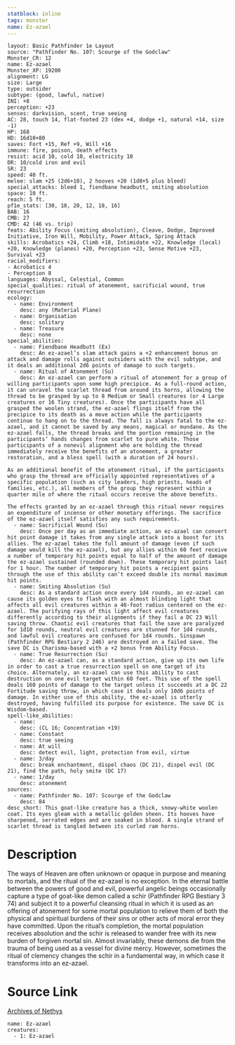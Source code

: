 ```yaml
---
statblock: inline
tags: monster
name: Ez-azael
---
```

```statblock
layout: Basic Pathfinder 1e Layout
source: "Pathfinder No. 107: Scourge of the Godclaw"
Monster_CR: 12
name: Ez-azael
Monster_XP: 19200
alignment: LG
size: Large
type: outsider
subtype: (good, lawful, native)
INI: +8
perception: +23
senses: darkvision, scent, true seeing
AC: 28, touch 14, flat-footed 23 (dex +4, dodge +1, natural +14, size -1)
HP: 168
HD: 16d10+80
saves: Fort +15, Ref +9, Will +16
immune: fire, poison, death effects
resist: acid 10, cold 10, electricity 10
DR: 10/cold iron and evil
SR: 23
speed: 40 ft.
melee: slam +25 (2d6+10), 2 hooves +20 (1d8+5 plus bleed)
special_attacks: bleed 1, fiendbane headbutt, smiting absolution
space: 10 ft.
reach: 5 ft.
pf1e_stats: [30, 18, 20, 12, 18, 16]
BAB: 16
CMB: 27
CMD: 42 (46 vs. trip)
feats: Ability Focus (smiting absolution), Cleave, Dodge, Improved Initiative, Iron Will, Mobility, Power Attack, Spring Attack
skills: Acrobatics +24, Climb +18, Intimidate +22, Knowledge (local) +20, Knowledge (planes) +20, Perception +23, Sense Motive +23, Survival +23
racial_modifiers:
- Acrobatics 4
- Perception 8
languages: Abyssal, Celestial, Common
special_qualities: ritual of atonement, sacrificial wound, true resurrection
ecology:
  - name: Environment
    desc: any (Material Plane)
  - name: Organisation
    desc: solitary
  - name: Treasure
    desc: none
special_abilities:
  - name: Fiendbane Headbutt (Ex)
    desc: An ez-azael’s slam attack gains a +2 enhancement bonus on attack and damage rolls against outsiders with the evil subtype, and it deals an additional 2d6 points of damage to such targets.
  - name: Ritual of Atonement (Su)
    desc: An ez-azael can perform a ritual of atonement for a group of willing participants upon some high precipice. As a full-round action, it can unravel the scarlet thread from around its horns, allowing the thread to be grasped by up to 8 Medium or Small creatures (or 4 Large creatures or 16 Tiny creatures). Once the participants have all grasped the woolen strand, the ez-azael flings itself from the precipice to its death as a move action while the participants continue to hang on to the thread. The fall is always fatal to the ez-azael, and it cannot be saved by any means, magical or mundane. As the ez-azael falls, the thread breaks and the portion remaining in the participants’ hands changes from scarlet to pure white. Those participants of a nonevil alignment who are holding the thread immediately receive the benefits of an atonement, a greater restoration, and a bless spell (with a duration of 24 hours).

As an additional benefit of the atonement ritual, if the participants who grasp the thread are officially appointed representatives of a specific population (such as city leaders, high priests, heads of families, etc.), all members of the group they represent within a quarter mile of where the ritual occurs receive the above benefits.

The effects granted by an ez-azael through this ritual never requires an expenditure of incense or other monetary offerings. The sacrifice of the ez-azael itself satisfies any such requirements.
  - name: Sacrificial Wound (Su)
    desc: Once per day as an immediate action, an ez-azael can convert hit point damage it takes from any single attack into a boost for its allies. The ez-azael takes the full amount of damage (even if such damage would kill the ez-azael), but any allies within 60 feet receive a number of temporary hit points equal to half of the amount of damage the ez-azael sustained (rounded down). These temporary hit points last for 1 hour. The number of temporary hit points a recipient gains through the use of this ability can’t exceed double its normal maximum hit points.
  - name: Smiting Absolution (Su)
    desc: As a standard action once every 1d4 rounds, an ez-azael can cause its golden eyes to flash with an almost blinding light that affects all evil creatures within a 40-foot radius centered on the ez-azael. The purifying rays of this light affect evil creatures differently according to their alignments if they fail a DC 23 Will saving throw. Chaotic evil creatures that fail the save are paralyzed for 1d10 rounds, neutral evil creatures are stunned for 1d4 rounds, and lawful evil creatures are confused for 1d4 rounds. Sinspawn (Pathfinder RPG Bestiary 2 246) are destroyed on a failed save. The save DC is Charisma-based with a +2 bonus from Ability Focus.
  - name: True Resurrection (Su)
    desc: An ez-azael can, as a standard action, give up its own life in order to cast a true resurrection spell on one target of its choice. Alternately, an ez-azael can use this ability to cast destruction on one evil target within 60 feet. This use of the spell deals 160 points of damage to the target unless it succeeds at a DC 22 Fortitude saving throw, in which case it deals only 10d6 points of damage. In either use of this ability, the ez-azael is utterly destroyed, having fulfilled its purpose for existence. The save DC is Wisdom-based.
spell-like_abilities:
  - name:
    desc: (CL 16; Concentration +19)
  - name: Constant
    desc: true seeing
  - name: At will
    desc: detect evil, light, protection from evil, virtue
  - name: 3/day
    desc: break enchantment, dispel chaos (DC 21), dispel evil (DC 21), find the path, holy smite (DC 17)
  - name: 1/day
    desc: atonement
sources:
  - name: Pathfinder No. 107: Scourge of the Godclaw
    desc: 84
desc_short: This goat-like creature has a thick, snowy-white woolen coat. Its eyes gleam with a metallic golden sheen. Its hooves have sharpened, serrated edges and are soaked in blood. A single strand of scarlet thread is tangled between its curled ram horns.
```
# Description
The ways of Heaven are often unknown or opaque in purpose and meaning to mortals, and the ritual of the ez-azael is no exception. In the eternal battle between the powers of good and evil, powerful angelic beings occasionally capture a type of goat-like demon called a schir (Pathfinder RPG Bestiary 3 74) and subject it to a powerful cleansing ritual in which it is used as an offering of atonement for some mortal population to relieve them of both the physical and spiritual burdens of their sins or other acts of moral error they have committed. Upon the ritual’s completion, the mortal population receives absolution and the schir is released to wander free with its new burden of forgiven mortal sin. Almost invariably, these demons die from the trauma of being used as a vessel for divine mercy. However, sometimes the ritual of clemency changes the schir in a fundamental way, in which case it transforms into an ez-azael.
# Source Link
[Archives of Nethys](https://aonprd.com/MonsterDisplay.aspx?ItemName=Ez-azael)
```encounter-table
name: Ez-azael
creatures:
  - 1: Ez-azael
```
